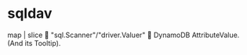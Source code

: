 # sqldav

map | slice 🔄 "sql.Scanner"/"driver.Valuer" 🔄 DynamoDB AttributeValue. (And its Tooltip).
